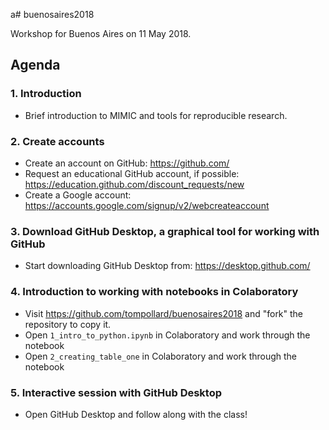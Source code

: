 a# buenosaires2018

Workshop for Buenos Aires on 11 May 2018.

## Agenda

### 1. Introduction

- Brief introduction to MIMIC and tools for reproducible research.

### 2. Create accounts

- Create an account on GitHub: https://github.com/
- Request an educational GitHub account, if possible: https://education.github.com/discount_requests/new
- Create a Google account: https://accounts.google.com/signup/v2/webcreateaccount

### 3. Download GitHub Desktop, a graphical tool for working with GitHub

- Start downloading GitHub Desktop from: https://desktop.github.com/

### 4. Introduction to working with notebooks in Colaboratory

- Visit https://github.com/tompollard/buenosaires2018 and "fork" the repository to copy it.
- Open `1_intro_to_python.ipynb` in Colaboratory and work through the notebook
- Open `2_creating_table_one` in Colaboratory and work through the notebook

### 5. Interactive session with GitHub Desktop

- Open GitHub Desktop and follow along with the class!
